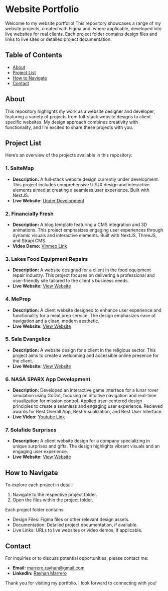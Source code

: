 # Website Portfolio

Welcome to my website portfolio! This repository showcases a range of my website projects, created with Figma and, where applicable, developed into live websites for real clients. Each project folder contains design files and links to live sites or detailed project documentation.

## Table of Contents

- [About](#about)
- [Project List](#project-list)
- [How to Navigate](#how-to-navigate)
- [Contact](#contact)

## About

This repository highlights my work as a website designer and developer, featuring a variety of projects from full-stack website designs to client-specific websites. My design approach combines creativity with functionality, and I’m excited to share these projects with you.

## Project List

Here’s an overview of the projects available in this repository:

### 1. SaiteMap

- **Description:** A full-stack website design currently under development. This project includes comprehensive UI/UX design and interactive elements aimed at creating a seamless user experience. Built with NextJS.
- **Live Website:** [Under Development](https://www.saitemap.com/)

### 2. Financially Fresh

- **Description:** A blog template featuring a CMS integration and 3D animations. This project emphasizes engaging user experiences through dynamic visuals and interactive elements. Built with NextJS, ThreeJS, and Strapi CMS.
- **Video Demo:** [Vinmeo Link](https://vimeo.com/865302596)

### 3. Lakes Food Equipment Repairs

- **Description:** A website designed for a client in the food equipment repair industry. This project focuses on delivering a professional and user-friendly site tailored to the client's business needs.
- **Live Website:** [View Website](https://www.lakesfoodequipmentrepairs.com/index.html)

### 4. MePrep

- **Description:** A client website designed to enhance user experience and functionality for a meal prep service. The design emphasizes ease of navigation and a clean, modern aesthetic.
- **Live Website:** [View Website](https://rayhanm17.github.io/PrepAppDemo/)

### 5. Sala Evangelica

- **Description:** A website design for a client in the religious sector. This project aims to create a welcoming and accessible online presence for the client.
- **Live Website:** [View Website](http://www.salaevangelicamiami.com/index.html)

### 6. NASA SPARX App Development

- **Description:** Developed an interactive game interface for a lunar rover simulation using GoDot, focusing on intuitive navigation and real-time visualization for mission control. Applied user-centered design principles to create a seamless and engaging user experience. Recieved awards for Best Overall App, Best Visualization, and Best User Interface.
- **Live Video:** [Youtube Link](https://youtu.be/uSdJ1Be-Xxw?si=c5Cx767i5SMOymLX)

### 7. Solafide Surprises

- **Description:** A client website design for a company specializing in unique surprises and gifts. The design highlights vibrant visuals and an engaging user experience.
- **Live Website:** [View Website](https://rayhanm17.github.io/Sola-FideSurprises/index.html)

## How to Navigate

To explore each project in detail:

1. Navigate to the respective project folder.
2. Open the files within the project folder.

Each project folder contains:
- Design Files: Figma files or other relevant design assets.
- Documentation: Detailed project documentation, if available.
- Live Links: URLs to live websites or video demos, if applicable.

## Contact

For inquiries or to discuss potential opportunities, please contact me:

- **Email:** [marrero.rayhan@gmail.com](mailto:marrero.rayhan@gmail.com)
- **LinkedIn:** [Rayhan Marrero](https://www.linkedin.com/in/rayhanjmarrero/)

Thank you for visiting my portfolio. I look forward to connecting with you!
